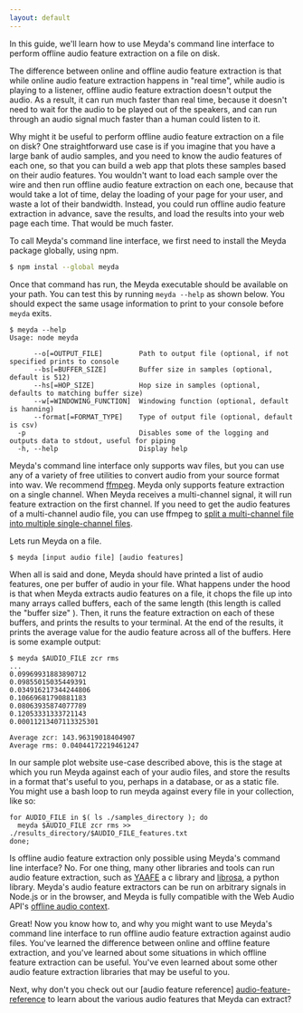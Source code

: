 ```yaml
---
layout: default
---
```


In this guide, we'll learn how to use Meyda's command line interface to perform
offline audio feature extraction on a file on disk.

The difference between online and offline audio feature extraction is that while
online audio feature extraction happens in "real time", while audio is playing
to a listener, offline audio feature extraction doesn't output the audio. As a
result, it can run much faster than real time, because it doesn't need to wait
for the audio to be played out of the speakers, and can run through an audio
signal much faster than a human could listen to it.

Why might it be useful to perform offline audio feature extraction on a file on
disk? One straightforward use case is if you imagine that you have a large bank
of audio samples, and you need to know the audio features of each one, so that
you can build a web app that plots these samples based on their audio features.
You wouldn't want to load each sample over the wire and then run offline audio
feature extraction on each one, because that would take a lot of time, delay the
loading of your page for your user, and waste a lot of their bandwidth. Instead,
you could run offline audio feature extraction in advance, save the results, and
load the results into your web page each time. That would be much faster.

To call Meyda's command line interface, we first need to install the Meyda
package globally, using npm.

```sh
$ npm instal --global meyda
```

Once that command has run, the Meyda executable should be available on your
path. You can test this by running `meyda --help` as shown below. You should
expect the same usage information to print to your console before `meyda` exits.

```
$ meyda --help
Usage: node meyda

      --o[=OUTPUT_FILE]         Path to output file (optional, if not specified prints to console
      --bs[=BUFFER_SIZE]        Buffer size in samples (optional, default is 512)
      --hs[=HOP_SIZE]           Hop size in samples (optional, defaults to matching buffer size)
      --w[=WINDOWING_FUNCTION]  Windowing function (optional, default is hanning)
      --format[=FORMAT_TYPE]    Type of output file (optional, default is csv)
  -p                            Disables some of the logging and outputs data to stdout, useful for piping
  -h, --help                    Display help
```

Meyda's command line interface only supports wav files, but you can use any of a
variety of free utilities to convert audio from your source format into wav. We
recommend [ffmpeg][ffmpeg-audio-conversion]. Meyda only supports feature
extraction on a single channel. When Meyda receives a multi-channel signal, it
will run feature extraction on the first channel. If you need to get the audio
features of a multi-channel audio file, you can use ffmpeg to [split a
multi-channel file into multiple single-channel files][ffmpeg-channel-split].

Lets run Meyda on a file.

```
$ meyda [input audio file] [audio features]
```

When all is said and done, Meyda should have printed a list of audio features,
one per buffer of audio in your file. What happens under the hood is that when
Meyda extracts audio features on a file, it chops the file up into many arrays
called buffers, each of the same length (this length is called the "buffer size"
). Then, it runs the feature extraction on each of these buffers, and prints the
results to your terminal. At the end of the results, it prints the average
value for the audio feature across all of the buffers. Here is some example
output:

```
$ meyda $AUDIO_FILE zcr rms
...
0.09969931883890712
0.09855015035449391
0.034916217344244806
0.10669681790881183
0.08063935874077789
0.12053331333721143
0.00011213407113325301

Average zcr: 143.96319018404907
Average rms: 0.04044172219461247
```

In our sample plot website use-case described above, this is the stage at which
you run Meyda against each of your audio files, and store the results in a
format that's useful to you, perhaps in a database, or as a static file. You
might use a bash loop to run meyda against every file in your collection, like
so:

```
for AUDIO_FILE in $( ls ./samples_directory ); do
  meyda $AUDIO_FILE zcr rms >> ./results_directory/$AUDIO_FILE_features.txt
done;
```

Is offline audio feature extraction only possible using Meyda's command line
interface? No. For one thing, many other libraries and tools can run audio
feature extraction, such as [YAAFE][yaafe] a c library and [librosa][librosa], a
python library. Meyda's audio feature extractors can be run on arbitrary signals
in Node.js or in the browser, and Meyda is fully compatible with the Web Audio
API's [offline audio context][offlineaudiocontext].

Great! Now you know how to, and why you might want to use Meyda's command line
interface to run offline audio feature extraction against audio files. You've
learned the difference between online and offline feature extraction, and you've
learned about some situations in which offline feature extraction can be useful.
You've even learned about some other audio feature extraction libraries that may
be useful to you.

Next, why don't you check out our [audio feature reference]
[audio-feature-reference] to learn about the various audio features that Meyda
can extract?

[librosa]: https://librosa.github.io/
[yaafe]: https://github.com/Yaafe/Yaafe
[offlineaudiocontext]: https://developer.mozilla.org/en-US/docs/Web/API/OfflineAudioContext
[ffmpeg-audio-conversion]: https://www.howtoforge.com/tutorial/ffmpeg-audio-conversion/
[ffmpeg-channel-split]: https://superuser.com/questions/685910/ffmpeg-stereo-channels-into-two-mono-channels
[audio-feature-reference]: /audio-features
